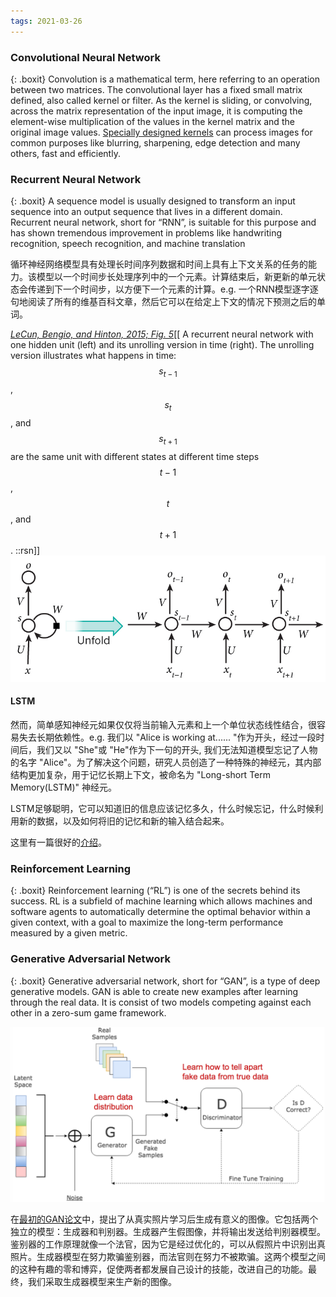 ```yaml
---
tags: 2021-03-26
---
```


### Convolutional Neural Network

{: .boxit}
Convolution is a mathematical term, here referring to an operation between two matrices. The convolutional layer has a fixed small matrix defined, also called kernel or filter. As the kernel is sliding, or convolving, across the matrix representation of the input image, it is computing the element-wise multiplication of the values in the kernel matrix and the original image values. [Specially designed kernels](https://setosa.io/ev/image-kernels/) can process images for common purposes like blurring, sharpening, edge detection and many others, fast and efficiently.


### Recurrent Neural Network

{: .boxit}
A sequence model is usually designed to transform an input sequence into an output sequence that lives in a different domain. Recurrent neural network, short for “RNN”, is suitable for this purpose and has shown tremendous improvement in problems like handwriting recognition, speech recognition, and machine translation

循环神经网络模型具有处理长时间序列数据和时间上具有上下文关系的任务的能力。该模型以一个时间步长处理序列中的一个元素。计算结束后，新更新的单元状态会传递到下一个时间步，以方便下一个元素的计算。e.g. 一个RNN模型逐字逐句地阅读了所有的维基百科文章，然后它可以在给定上下文的情况下预测之后的单词。

[_LeCun, Bengio, and Hinton, 2015; Fig. 5_](http://pages.cs.wisc.edu/~dyer/cs540/handouts/deep-learning-nature2015.pdf)[[ A recurrent neural network with one hidden unit (left) and its unrolling version in time (right). The unrolling version illustrates what happens in time: $$s_{t−1}$$, $$s_t$$, and $$s_{t+1}$$ are the same unit with different states at different time steps $$t−1$$, $$t$$, and $$t+1$$. ::rsn]]
![RNN1](../assets/img/notes/RNN1.png)

#### LSTM
然而，简单感知神经元如果仅仅将当前输入元素和上一个单位状态线性结合，很容易失去长期依赖性。e.g. 我们以 "Alice is working at...... "作为开头，经过一段时间后，我们又以 "She"或 "He"作为下一句的开头, 我们无法知道模型忘记了人物的名字 "Alice"。为了解决这个问题，研究人员创造了一种特殊的神经元，其内部结构更加复杂，用于记忆长期上下文，被命名为 "Long-short Term Memory(LSTM)" 神经元。

LSTM足够聪明，它可以知道旧的信息应该记忆多久，什么时候忘记，什么时候利用新的数据，以及如何将旧的记忆和新的输入结合起来。

这里有一篇很好的[介绍](http://colah.github.io/posts/2015-08-Understanding-LSTMs/)。

### Reinforcement Learning

{: .boxit}
Reinforcement learning (“RL”) is one of the secrets behind its success. RL is a subfield of machine learning which allows machines and software agents to automatically determine the optimal behavior within a given context, with a goal to maximize the long-term performance measured by a given metric.

### Generative Adversarial Network

{: .boxit}
Generative adversarial network, short for “GAN”, is a type of deep generative models. GAN is able to create new examples after learning through the real data. It is consist of two models competing against each other in a zero-sum game framework. 

![The architecture of a generative adversarial network.](../assets/img/notes/GAN.png)

在[最初的GAN论文](https://arxiv.org/pdf/1406.2661.pdf)中，提出了从真实照片学习后生成有意义的图像。它包括两个独立的模型：生成器和判别器。生成器产生假图像，并将输出发送给判别器模型。鉴别器的工作原理就像一个法官，因为它是经过优化的，可以从假照片中识别出真照片。生成器模型在努力欺骗鉴别器，而法官则在努力不被欺骗。这两个模型之间的这种有趣的零和博弈，促使两者都发展自己设计的技能，改进自己的功能。最终，我们采取生成器模型来生产新的图像。